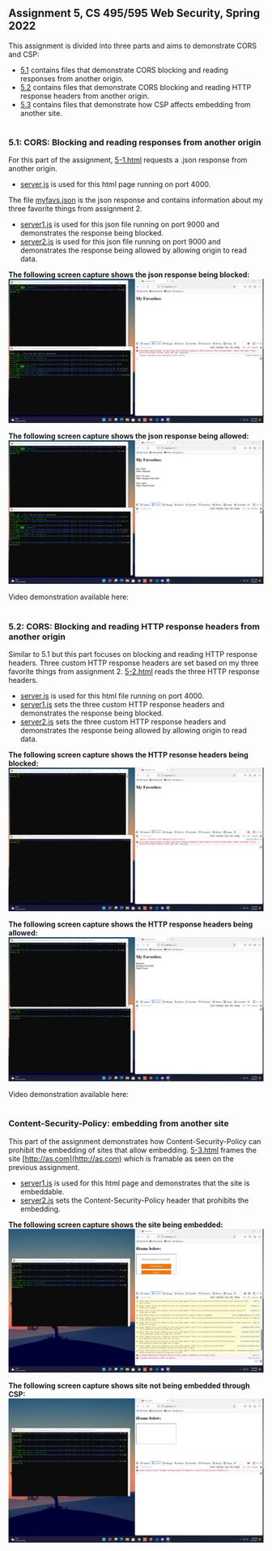 ## Assignment 5, CS 495/595 Web Security, Spring 2022

This assignment is divided into three parts and aims to demonstrate CORS and CSP:
* [5.1](5.1/) contains files that demonstrate CORS blocking and reading responses from another origin.
* [5.2](5.2/) contains files that demonstrate CORS blocking and reading HTTP response headers from another origin.
* [5.3](5.3/) contains files that demonstrate how CSP affects embedding from another site.

#   
### 5.1: CORS: Blocking and reading responses from another origin

For this part of the assignment, [5-1.html](5.1/5-1.html) requests a .json response from another origin.
* [server.js](5.1/server.js) is used for this html page running on port 4000.

The file [myfavs.json](5.1/json/myfavs.json) is the json response and contains information about my three favorite things from assignment 2.
* [server1.js](5.1/json/server1.js) is used for this json file running on port 9000 and demonstrates the response being blocked.
* [server2.js](5.1/json/server2.js) is used for this json file running on port 9000 and demonstrates the response being allowed by allowing origin to read data.

**The following screen capture shows the json response being blocked:**
<img src="5.1/CORS1block.jpg">

**The following screen capture shows the json response being allowed:**
<img src="5.1/CORS1allow.jpg">

Video demonstration available here:

#   
### 5.2: CORS: Blocking and reading HTTP response headers from another origin

Similar to 5.1 but this part focuses on blocking and reading HTTP response headers. Three custom HTTP response headers are set based on my three favorite things from assignment 2. [5-2.html](5.2/5-2.html) reads the three HTTP response headers.
* [server.js](5.2/server.js) is used for this html file running on port 4000.
* [server1.js](5.2/json/server1.js) sets the three custom HTTP response headers and demonstrates the response being blocked.
* [server2.js](5.2/json/server2.js) sets the three custom HTTP response headers and demonstrates the response being allowed by allowing origin to read data.

**The following screen capture shows the HTTP resonse headers being blocked:**
<img src="5.2/CORS2block.jpg">

**The following screen capture shows the HTTP response headers being allowed:**
<img src="5.2/CORS2allow.jpg">

Video demonstration available here:

#   
### Content-Security-Policy: embedding from another site

This part of the assignment demonstrates how Content-Security-Policy can prohibit the embedding of sites that allow embedding. [5-3.html](5.3/5-3.html) frames the site [http://as.com](http://as.com) which is framable as seen on the previous assignment.
* [server1.js](5.3/server1.js) is used for this html page and demonstrates that the site is embeddable.
* [server2.js](5.3/server2.js) sets the Content-Security-Policy header that prohibits the embedding.

**The following screen capture shows the site being embedded:**
<img src="5.3/CSPallow.jpg">

**The following screen capture shows site not being embedded through CSP:**
<img src="5.3/CSPblock.jpg">